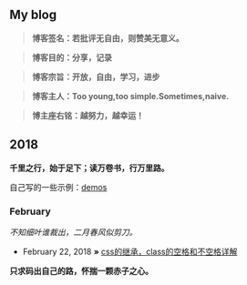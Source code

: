 ## My blog

> **博客签名：若批评无自由，则赞美无意义。**

> **博客目的：分享，记录**

> **博客宗旨：开放，自由，学习，进步**

> **博客主人：Too young,too simple.Sometimes,naive.**
               
> **博主座右铭：越努力，越幸运！**

## 2018
**千里之行，始于足下；读万卷书，行万里路。**

自己写的一些示例：[demos](https://github.com/frameZhang/demos)

### February
*不知细叶谁裁出，二月春风似剪刀。*
* February 22, 2018 **»** [css的继承，class的空格和不空格详解](https://github.com/frameZhang/blog/issues/2)

**只求码出自己的路，怀揣一颗赤子之心。**
